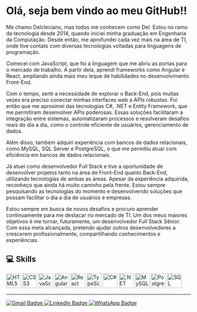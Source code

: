 # Olá, seja bem vindo ao meu GitHub!!

Me chamo Delcleciano, mas todos me conhecem como Del. Estou no ramo da tecnologia desde 2014, quando iniciei minha graduação em Engenharia da Computação. Desde então, me aprofundei cada vez mais na área de TI, onde tive contato com diversas tecnologias voltadas para linguagens de programação.

Comecei com JavaScript, que foi a linguagem que me abriu as portas para o mercado de trabalho. A partir dela, aprendi frameworks como Angular e React, ampliando ainda mais meu leque de habilidades no desenvolvimento Front-End.

Com o tempo, senti a necessidade de explorar o Back-End, pois muitas vezes era preciso conectar minhas interfaces web a APIs robustas. 
Foi então que me aproximei das tecnologias C#, .NET e Entity Framework, que me permitiram desenvolver APIs poderosas. Essas soluções facilitaram a integração entre sistemas, automatizaram processos e resolveram desafios reais do dia a dia, como o controle eficiente de usuários, gerenciamento de dados.

Além disso, também adquiri experiência com bancos de dados relacionais, como MySQL, SQL Server e PostgreSQL, o que me permitiu atuar com eficiência em bancos de dados relacionais.

Já atuei como desenvolvedor Full Stack e tive a oportunidade de desenvolver projetos tanto na área de Front-End quanto Back-End, utilizando tecnologias de ambas as áreas. Apesar da experiência adquirida, reconheço que ainda há muito caminho pela frente. Estou sempre pesquisando as tecnologias do momento e desenvolvendo soluções que possam facilitar o dia a dia de usuários e empresas.

Estou sempre em busca de novos desafios e procuro aprender continuamente para me destacar no mercado de TI. Um dos meus maiores objetivos é me tornar, futuramente, um desenvolvedor Full Stack Sênior. Com essa meta alcançada, pretendo ajudar outros desenvolvedores a crescerem profissionalmente, compartilhando conhecimentos e experiências.

## 💻 Skills

<div>
  <img src="https://cdn.jsdelivr.net/gh/devicons/devicon/icons/html5/html5-original.svg" alt="HTML5" width="40" height="40"/>
  <img src="https://cdn.jsdelivr.net/gh/devicons/devicon/icons/css3/css3-original.svg" alt="CSS3" width="40" height="40"/>
  <img src="https://cdn.jsdelivr.net/gh/devicons/devicon/icons/javascript/javascript-original.svg" alt="JavaScript" width="40" height="40"/>
  <img src="https://cdn.jsdelivr.net/gh/devicons/devicon/icons/angularjs/angularjs-original.svg" alt="Angular" width="40" height="40"/>
  <img src="https://cdn.jsdelivr.net/gh/devicons/devicon/icons/react/react-original.svg" alt="React" width="40" height="40"/>
  <img src="https://cdn.jsdelivr.net/gh/devicons/devicon/icons/typescript/typescript-original.svg" alt="TypeScript" width="40" height="40"/>
  <img src="https://cdn.jsdelivr.net/gh/devicons/devicon/icons/csharp/csharp-original.svg" alt="C#" width="40" height="40"/>
  <img src="https://cdn.jsdelivr.net/gh/devicons/devicon/icons/dot-net/dot-net-original.svg" alt=".NET" width="40" height="40"/>
  <img src="https://cdn.jsdelivr.net/gh/devicons/devicon/icons/mysql/mysql-original.svg" alt="MySQL" width="40" height="40"/>
  <img src="https://cdn.jsdelivr.net/gh/devicons/devicon/icons/postgresql/postgresql-original.svg" alt="PostgreSQL" width="40" height="40"/>
  <img src="https://cdn.jsdelivr.net/gh/devicons/devicon/icons/microsoftsqlserver/microsoftsqlserver-plain.svg" alt="SQL Server" width="40" height="40"/>
</div>

---

<div>
  <a href="mailto:delclecianoj42@gmail.com">
    <img src="https://img.shields.io/badge/Gmail-D14836?style=for-the-badge&logo=gmail&logoColor=white" alt="Gmail Badge"/>
  </a>
  <a href="https://www.linkedin.com/in/delcleciano-j%C3%BAnior-173297149/details/certifications/">
    <img src="https://img.shields.io/badge/LinkedIn-0A66C2?style=for-the-badge&logo=linkedin&logoColor=white" alt="LinkedIn Badge"/>
  </a>
  <a href="https://wa.me/5537991036531">
    <img src="https://img.shields.io/badge/WhatsApp-25D366?style=for-the-badge&logo=whatsapp&logoColor=white" alt="WhatsApp Badge"/>
  </a>
</div>
